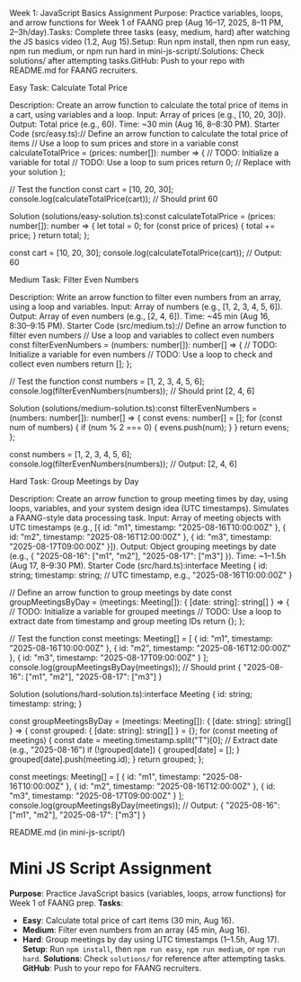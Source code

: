Week 1: JavaScript Basics Assignment
Purpose: Practice variables, loops, and arrow functions for Week 1 of  FAANG prep (Aug 16–17, 2025, 8–11 PM, 2–3h/day).Tasks: Complete three tasks (easy, medium, hard) after watching the JS basics video (1.2, Aug 15).Setup: Run npm install, then npm run easy, npm run medium, or npm run hard in mini-js-script/.Solutions: Check solutions/ after attempting tasks.GitHub: Push to your repo with README.md for FAANG recruiters.

Easy Task: Calculate Total Price

Description: Create an arrow function to calculate the total price of items in a cart, using variables and a loop.
Input: Array of prices (e.g., [10, 20, 30]).
Output: Total price (e.g., 60).
Time: ~30 min (Aug 16, 8–8:30 PM).
Starter Code (src/easy.ts):// Define an arrow function to calculate the total price of items
// Use a loop to sum prices and store in a variable
const calculateTotalPrice = (prices: number[]): number => {
  // TODO: Initialize a variable for total
  // TODO: Use a loop to sum prices
  return 0; // Replace with your solution
};

// Test the function
const cart = [10, 20, 30];
console.log(calculateTotalPrice(cart)); // Should print 60


Solution (solutions/easy-solution.ts):const calculateTotalPrice = (prices: number[]): number => {
  let total = 0;
  for (const price of prices) {
    total += price;
  }
  return total;
};

const cart = [10, 20, 30];
console.log(calculateTotalPrice(cart)); // Output: 60




Medium Task: Filter Even Numbers

Description: Write an arrow function to filter even numbers from an array, using a loop and variables.
Input: Array of numbers (e.g., [1, 2, 3, 4, 5, 6]).
Output: Array of even numbers (e.g., [2, 4, 6]).
Time: ~45 min (Aug 16, 8:30–9:15 PM).
Starter Code (src/medium.ts):// Define an arrow function to filter even numbers
// Use a loop and variables to collect even numbers
const filterEvenNumbers = (numbers: number[]): number[] => {
  // TODO: Initialize a variable for even numbers
  // TODO: Use a loop to check and collect even numbers
  return [];
};

// Test the function
const numbers = [1, 2, 3, 4, 5, 6];
console.log(filterEvenNumbers(numbers)); // Should print [2, 4, 6]


Solution (solutions/medium-solution.ts):const filterEvenNumbers = (numbers: number[]): number[] => {
  const evens: number[] = [];
  for (const num of numbers) {
    if (num % 2 === 0) {
      evens.push(num);
    }
  }
  return evens;
};

const numbers = [1, 2, 3, 4, 5, 6];
console.log(filterEvenNumbers(numbers)); // Output: [2, 4, 6]




Hard Task: Group Meetings by Day

Description: Create an arrow function to group meeting times by day, using loops, variables, and your system design idea (UTC timestamps). Simulates a FAANG-style data processing task.
Input: Array of meeting objects with UTC timestamps (e.g., [{ id: "m1", timestamp: "2025-08-16T10:00:00Z" }, { id: "m2", timestamp: "2025-08-16T12:00:00Z" }, { id: "m3", timestamp: "2025-08-17T09:00:00Z" }]).
Output: Object grouping meetings by date (e.g., { "2025-08-16": ["m1", "m2"], "2025-08-17": ["m3"] }).
Time: ~1–1.5h (Aug 17, 8–9:30 PM).
Starter Code (src/hard.ts):interface Meeting {
  id: string;
  timestamp: string; // UTC timestamp, e.g., "2025-08-16T10:00:00Z"
}

// Define an arrow function to group meetings by date
const groupMeetingsByDay = (meetings: Meeting[]): { [date: string]: string[] } => {
  // TODO: Initialize a variable for grouped meetings
  // TODO: Use a loop to extract date from timestamp and group meeting IDs
  return {};
};

// Test the function
const meetings: Meeting[] = [
  { id: "m1", timestamp: "2025-08-16T10:00:00Z" },
  { id: "m2", timestamp: "2025-08-16T12:00:00Z" },
  { id: "m3", timestamp: "2025-08-17T09:00:00Z" }
];
console.log(groupMeetingsByDay(meetings)); // Should print { "2025-08-16": ["m1", "m2"], "2025-08-17": ["m3"] }


Solution (solutions/hard-solution.ts):interface Meeting {
  id: string;
  timestamp: string;
}

const groupMeetingsByDay = (meetings: Meeting[]): { [date: string]: string[] } => {
  const grouped: { [date: string]: string[] } = {};
  for (const meeting of meetings) {
    const date = meeting.timestamp.split("T")[0]; // Extract date (e.g., "2025-08-16")
    if (!grouped[date]) {
      grouped[date] = [];
    }
    grouped[date].push(meeting.id);
  }
  return grouped;
};

const meetings: Meeting[] = [
  { id: "m1", timestamp: "2025-08-16T10:00:00Z" },
  { id: "m2", timestamp: "2025-08-16T12:00:00Z" },
  { id: "m3", timestamp: "2025-08-17T09:00:00Z" }
];
console.log(groupMeetingsByDay(meetings)); // Output: { "2025-08-16": ["m1", "m2"], "2025-08-17": ["m3"] }




README.md (in mini-js-script/)
# Mini JS Script Assignment
**Purpose**: Practice JavaScript basics (variables, loops, arrow functions) for Week 1 of  FAANG prep.
**Tasks**:
- **Easy**: Calculate total price of cart items (30 min, Aug 16).
- **Medium**: Filter even numbers from an array (45 min, Aug 16).
- **Hard**: Group meetings by day using UTC timestamps (1–1.5h, Aug 17).
**Setup**: Run `npm install`, then `npm run easy`, `npm run medium`, or `npm run hard`.
**Solutions**: Check `solutions/` for reference after attempting tasks.
**GitHub**: Push to your repo for FAANG recruiters.

